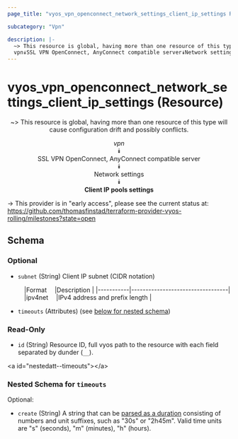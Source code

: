 ```yaml
---
page_title: "vyos_vpn_openconnect_network_settings_client_ip_settings Resource - vyos"

subcategory: "Vpn"

description: |- 
  ~> This resource is global, having more than one resource of this type will cause configuration drift and possibly conflicts.
  vpn⯯SSL VPN OpenConnect, AnyConnect compatible server⯯Network settings⯯Client IP pools settings
---
```


# vyos_vpn_openconnect_network_settings_client_ip_settings (Resource)
<center>

~> This resource is global, having more than one resource of this type will cause configuration drift and possibly conflicts.

*vpn*  
⯯  
SSL VPN OpenConnect, AnyConnect compatible server  
⯯  
Network settings  
⯯  
**Client IP pools settings**


</center>

-> This provider is in "early access", please see the current status at: https://github.com/thomasfinstad/terraform-provider-vyos-rolling/milestones?state=open

## Schema

### Optional

- `subnet` (String) Client IP subnet (CIDR notation)

    &emsp;|Format   &emsp;|Description                     |
    |-----------|----------------------------------|
    &emsp;|ipv4net  &emsp;|IPv4 address and prefix length  |
- `timeouts` (Attributes) (see [below for nested schema](#nestedatt--timeouts))

### Read-Only

- `id` (String) Resource ID, full vyos path to the resource with each field separated by dunder (`__`).

&lt;a id=&#34;nestedatt--timeouts&#34;&gt;&lt;/a&gt;
### Nested Schema for `timeouts`

Optional:

- `create` (String) A string that can be [parsed as a duration](https://pkg.go.dev/time#ParseDuration) consisting of numbers and unit suffixes, such as &#34;30s&#34; or &#34;2h45m&#34;. Valid time units are &#34;s&#34; (seconds), &#34;m&#34; (minutes), &#34;h&#34; (hours).  
